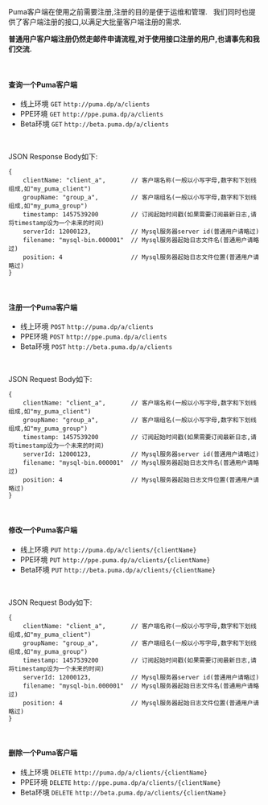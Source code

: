 Puma客户端在使用之前需要注册,注册的目的是便于运维和管理.  
我们同时也提供了客户端注册的接口,以满足大批量客户端注册的需求.

**普通用户客户端注册仍然走邮件申请流程,对于使用接口注册的用户,也请事先和我们交流.**

&nbsp;

#### 查询一个Puma客户端

* 线上环境 `GET` `http://puma.dp/a/clients`
* PPE环境 `GET` `http://ppe.puma.dp/a/clients`
* Beta环境 `GET` `http://beta.puma.dp/a/clients`

&nbsp;

JSON Response Body如下:
```
{
    clientName: "client_a",       // 客户端名称(一般以小写字母,数字和下划线组成,如"my_puma_client")
    groupName: "group_a",         // 客户端组名(一般以小写字母,数字和下划线组成,如"my_puma_group")
    timestamp: 1457539200         // 订阅起始时间戳(如果需要订阅最新日志,请将timestamp设为一个未来的时间)
    serverId: 12000123,           // Mysql服务器server id(普通用户请略过)
    filename: "mysql-bin.000001"  // Mysql服务器起始日志文件名(普通用户请略过)
    position: 4                   // Mysql服务器起始日志文件位置(普通用户请略过)
}
```

&nbsp;

#### 注册一个Puma客户端

* 线上环境 `POST` `http://puma.dp/a/clients`
* PPE环境 `POST` `http://ppe.puma.dp/a/clients`
* Beta环境 `POST` `http://beta.puma.dp/a/clients`

&nbsp;

JSON Request Body如下:
```
{
    clientName: "client_a",       // 客户端名称(一般以小写字母,数字和下划线组成,如"my_puma_client")
    groupName: "group_a",         // 客户端组名(一般以小写字母,数字和下划线组成,如"my_puma_group")
    timestamp: 1457539200         // 订阅起始时间戳(如果需要订阅最新日志,请将timestamp设为一个未来的时间)
    serverId: 12000123,           // Mysql服务器server id(普通用户请略过)
    filename: "mysql-bin.000001"  // Mysql服务器起始日志文件名(普通用户请略过)
    position: 4                   // Mysql服务器起始日志文件位置(普通用户请略过)
}
```

&nbsp;

#### 修改一个Puma客户端

* 线上环境 `PUT` `http://puma.dp/a/clients/{clientName}`
* PPE环境 `PUT` `http://ppe.puma.dp/a/clients/{clientName}`
* Beta环境 `PUT` `http://beta.puma.dp/a/clients/{clientName}`

&nbsp;

JSON Request Body如下:
```
{
    clientName: "client_a",       // 客户端名称(一般以小写字母,数字和下划线组成,如"my_puma_client")
    groupName: "group_a",         // 客户端组名(一般以小写字母,数字和下划线组成,如"my_puma_group")
    timestamp: 1457539200         // 订阅起始时间戳(如果需要订阅最新日志,请将timestamp设为一个未来的时间)
    serverId: 12000123,           // Mysql服务器server id(普通用户请略过)
    filename: "mysql-bin.000001"  // Mysql服务器起始日志文件名(普通用户请略过)
    position: 4                   // Mysql服务器起始日志文件位置(普通用户请略过)
}
```

&nbsp;

#### 删除一个Puma客户端

* 线上环境 `DELETE` `http://puma.dp/a/clients/{clientName}`
* PPE环境 `DELETE` `http://ppe.puma.dp/a/clients/{clientName}`
* Beta环境 `DELETE` `http://beta.puma.dp/a/clients/{clientName}`

&nbsp;
